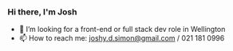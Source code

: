 ### Hi there, I'm Josh 

- 👯 I’m looking for a front-end or full stack dev role in Wellington
- 📫 How to reach me: joshy.d.simon@gmail.com / 021 181 0996


